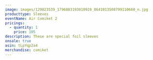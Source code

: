 ```yaml
---
image: images/129823539_1796803193810928_8641013508799110660_n.jpg
producttype: Sleeves
eventName: Air Comiket 2
pricings:
  - quantity: 1
    price: 105
description: These are special foil sleeves
onsale: true
asin: tLpYqp2a4
merchandise: comiket
---
```

